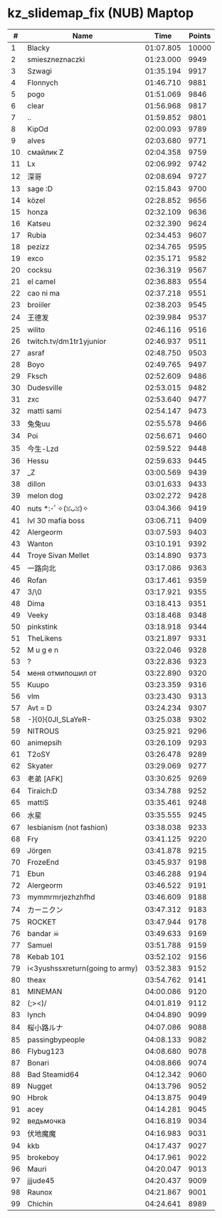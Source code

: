 # kz_slidemap_fix (NUB) Maptop

|  # | Name | Time | Points |
|-------------- | -------------- | -------------- | -------------- | 
| 1 | Blacky | 01:07.805 | 10000 | 
| 2 | smieszneznaczki | 01:23.000 | 9949 | 
| 3 | Szwagi | 01:35.194 | 9917 | 
| 4 | Flonnych | 01:46.710 | 9881 | 
| 5 | pogo | 01:51.069 | 9846 | 
| 6 | clear | 01:56.968 | 9817 | 
| 7 | .. | 01:59.852 | 9801 | 
| 8 | KipOd | 02:00.093 | 9789 | 
| 9 | alves | 02:03.680 | 9771 | 
| 10 | смайлик Z | 02:04.358 | 9759 | 
| 11 | Lx | 02:06.992 | 9742 | 
| 12 | 深哥 | 02:08.694 | 9727 | 
| 13 | sage :D | 02:15.843 | 9700 | 
| 14 | közel | 02:28.852 | 9656 | 
| 15 | honza | 02:32.109 | 9636 | 
| 16 | Katseu | 02:32.390 | 9624 | 
| 17 | Rubia | 02:34.453 | 9607 | 
| 18 | pezizz | 02:34.765 | 9595 | 
| 19 | exco | 02:35.171 | 9582 | 
| 20 | cocksu | 02:36.319 | 9567 | 
| 21 | el camel | 02:36.883 | 9554 | 
| 22 | cao ni ma | 02:37.218 | 9551 | 
| 23 | broiiler | 02:38.203 | 9545 | 
| 24 | 王德发 | 02:39.984 | 9537 | 
| 25 | wilito | 02:46.116 | 9516 | 
| 26 | twitch.tv/dm1tr1yjunior | 02:46.937 | 9511 | 
| 27 | asraf | 02:48.750 | 9503 | 
| 28 | Boyo | 02:49.765 | 9497 | 
| 29 | Fksch | 02:52.609 | 9486 | 
| 30 | Dudesville | 02:53.015 | 9482 | 
| 31 | zxc | 02:53.640 | 9477 | 
| 32 | matti sami | 02:54.147 | 9473 | 
| 33 | 兔兔uu | 02:55.578 | 9466 | 
| 34 | Poi | 02:56.671 | 9460 | 
| 35 | 今生-Lzd | 02:59.522 | 9448 | 
| 36 | Hessu | 02:59.633 | 9445 | 
| 37 | _Z | 03:00.569 | 9439 | 
| 38 | dillon | 03:01.633 | 9433 | 
| 39 | melon dog | 03:02.272 | 9428 | 
| 40 | nuts *:･ﾟ✧(ꈍᴗꈍ)✧ | 03:04.366 | 9419 | 
| 41 | lvl 30 mafia boss | 03:06.711 | 9409 | 
| 42 | Alergeorm | 03:07.593 | 9403 | 
| 43 | Wanton | 03:10.191 | 9392 | 
| 44 | Troye Sivan Mellet | 03:14.890 | 9373 | 
| 45 | 一路向北 | 03:17.086 | 9363 | 
| 46 | Rofan | 03:17.461 | 9359 | 
| 47 | 3/\0 | 03:17.921 | 9355 | 
| 48 | Dima | 03:18.413 | 9351 | 
| 49 | Veeky | 03:18.468 | 9348 | 
| 50 | pinkstink | 03:18.918 | 9344 | 
| 51 | TheLikens | 03:21.897 | 9331 | 
| 52 | M u g e n | 03:22.046 | 9328 | 
| 53 | ? | 03:22.836 | 9323 | 
| 54 | меня отмипошил от | 03:22.890 | 9320 | 
| 55 | Kuupo | 03:23.359 | 9316 | 
| 56 | vlm | 03:23.430 | 9313 | 
| 57 | Avt = D | 03:24.234 | 9307 | 
| 58 | -}{0}{0JI_SLaYeR- | 03:25.038 | 9302 | 
| 59 | NITROUS | 03:25.921 | 9296 | 
| 60 | animepsih | 03:26.109 | 9293 | 
| 61 | T2oSY | 03:26.478 | 9289 | 
| 62 | Skyater | 03:29.069 | 9277 | 
| 63 | 老弟 [AFK] | 03:30.625 | 9269 | 
| 64 | Tiraich:D | 03:34.788 | 9252 | 
| 65 | mattiS | 03:35.461 | 9248 | 
| 66 | 水星 | 03:35.555 | 9245 | 
| 67 | lesbianism (not fashion) | 03:38.038 | 9233 | 
| 68 | Fry | 03:41.125 | 9220 | 
| 69 | Jörgen | 03:41.878 | 9215 | 
| 70 | FrozeEnd | 03:45.937 | 9198 | 
| 71 | Ebun | 03:46.288 | 9194 | 
| 72 | Alergeorm | 03:46.522 | 9191 | 
| 73 | mymmrmrjezhzhfhd | 03:46.609 | 9188 | 
| 74 | カーニクン | 03:47.312 | 9183 | 
| 75 | ROCKET | 03:47.944 | 9178 | 
| 76 | bandar ☠ | 03:49.633 | 9169 | 
| 77 | Samuel | 03:51.788 | 9159 | 
| 78 | Kebab 101 | 03:52.102 | 9156 | 
| 79 | i<3yushssxreturn(going to army) | 03:52.383 | 9152 | 
| 80 | theax | 03:54.762 | 9141 | 
| 81 | MINEMAN | 04:00.086 | 9120 | 
| 82 | (;><)/ | 04:01.819 | 9112 | 
| 83 | lynch | 04:04.890 | 9099 | 
| 84 | 桜小路ルナ | 04:07.086 | 9088 | 
| 85 | passingbypeople | 04:08.133 | 9082 | 
| 86 | Flybug123 | 04:08.680 | 9078 | 
| 87 | Bonari | 04:08.866 | 9074 | 
| 88 | Bad Steamid64 | 04:12.342 | 9060 | 
| 89 | Nugget | 04:13.796 | 9052 | 
| 90 | Hbrok | 04:13.875 | 9049 | 
| 91 | acey | 04:14.281 | 9045 | 
| 92 | ведьмочка | 04:16.819 | 9034 | 
| 93 | 伏地魔魔 | 04:16.983 | 9031 | 
| 94 | kkb | 04:17.437 | 9027 | 
| 95 | brokeboy | 04:17.961 | 9022 | 
| 96 | Mauri | 04:20.047 | 9013 | 
| 97 | jjjude45 | 04:20.437 | 9009 | 
| 98 | Raunox | 04:21.867 | 9001 | 
| 99 | Chichin | 04:24.641 | 8989 | 

